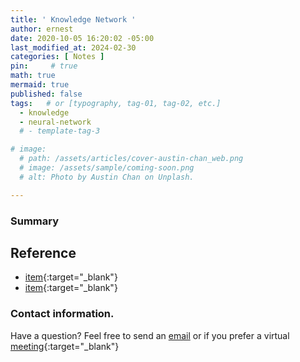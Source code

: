 ```yaml
---
title: ' Knowledge Network '
author: ernest
date: 2020-10-05 16:20:02 -05:00
last_modified_at: 2024-02-30
categories: [ Notes ]
pin:     # true
math: true
mermaid: true
published: false
tags:   # or [typography, tag-01, tag-02, etc.]
  - knowledge
  - neural-network
  # - template-tag-3

# image: 
  # path: /assets/articles/cover-austin-chan_web.png
  # image: /assets/sample/coming-soon.png
  # alt: Photo by Austin Chan on Unplash.

---
```



### Summary











## Reference

  - [item]( link ){:target="_blank"}
  - [item]( link ){:target="_blank"}








### Contact information. 

Have a question? Feel free to send an [email](mailto:s.ernest@gmx.us) or if you prefer a virtual [meeting]( https://calendly.com/s-earnest/15min ){:target="_blank"}





